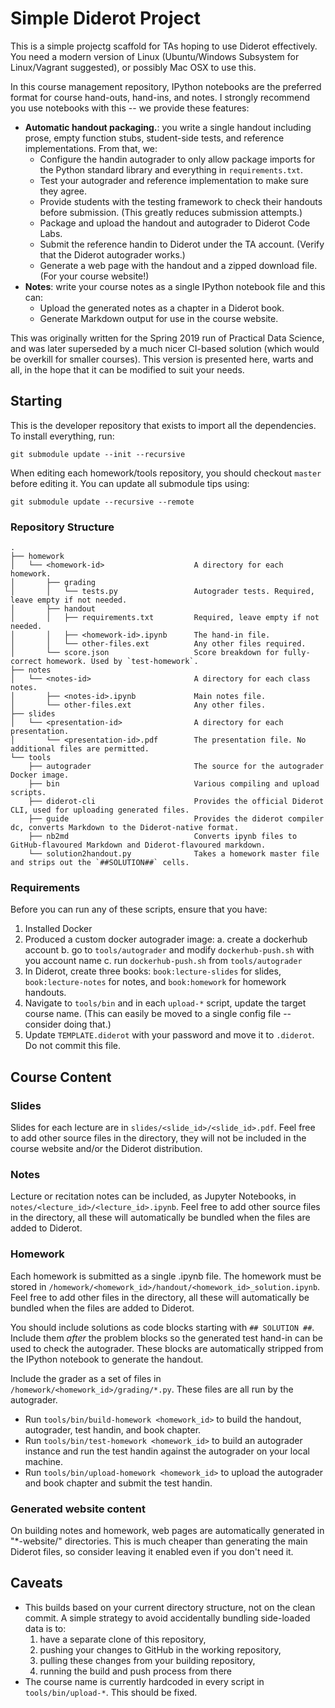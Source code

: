 # Simple Diderot Project

This is a simple projectg scaffold for TAs hoping to use Diderot effectively. You need a modern version of Linux (Ubuntu/Windows Subsystem for Linux/Vagrant suggested), or possibly Mac OSX to use this.

In this course management repository, IPython notebooks are the preferred format for course hand-outs, hand-ins, and notes. I strongly recommend you use notebooks with this -- we provide these features:

- **Automatic handout packaging.**: you write a single handout including prose, empty function stubs, student-side tests, and reference implementations. From that, we:
  - Configure the handin autograder to only allow package imports for the Python standard library and everything in `requirements.txt`.
  - Test your autograder and reference implementation to make sure they agree.
  - Provide students with the testing framework to check their handouts before submission. (This greatly reduces submission attempts.)
  - Package and upload the handout and autograder to Diderot Code Labs.
  - Submit the reference handin to Diderot under the TA account. (Verify that the Diderot autograder works.)
  - Generate a web page with the handout and a zipped download file. (For your course website!)
- **Notes**: write your course notes as a single IPython notebook file and this can:
  - Upload the generated notes as a chapter in a Diderot book.
  - Generate Markdown output for use in the course website.

This was originally written for the Spring 2019 run of Practical Data Science, and was later superseded by a much nicer CI-based solution (which would be overkill for smaller courses). This version is presented here, warts and all, in the hope that it can be modified to suit your needs.

## Starting

This is the developer repository that exists to import all the dependencies. To install everything, run:

```
git submodule update --init --recursive
```

When editing each homework/tools repository, you should checkout `master` before editing it. You can update all submodule tips using:

```
git submodule update --recursive --remote
```

### Repository Structure

```
.
├── homework
│   └── <homework-id>                    A directory for each homework.
│       ├── grading
│       │   └── tests.py                 Autograder tests. Required, leave empty if not needed.
│       ├── handout
│       │   ├── requirements.txt         Required, leave empty if not needed.
│       │   ├── <homework-id>.ipynb      The hand-in file.
│       │   └── other-files.ext          Any other files required.
│       └── score.json                   Score breakdown for fully-correct homework. Used by `test-homework`.
├── notes
│   └── <notes-id>                       A directory for each class notes.
│       ├── <notes-id>.ipynb             Main notes file.
│       └── other-files.ext              Any other files.
├── slides
│   └── <presentation-id>                A directory for each presentation.
│       └── <presentation-id>.pdf        The presentation file. No additional files are permitted.
└── tools
    ├── autograder                       The source for the autograder Docker image.
    ├── bin                              Various compiling and upload scripts.
    ├── diderot-cli                      Provides the official Diderot CLI, used for uploading generated files.
    ├── guide                            Provides the diderot compiler dc, converts Markdown to the Diderot-native format.
    ├── nb2md                            Converts ipynb files to GitHub-flavoured Markdown and Diderot-flavoured markdown.
    └── solution2handout.py              Takes a homework master file and strips out the `##SOLUTION##` cells.
```

### Requirements

Before you can run any of these scripts, ensure that you have:

 1. Installed Docker
 2. Produced a custom docker autograder image:
   a. create a dockerhub account
   b. go to `tools/autograder` and modify `dockerhub-push.sh` with you account name
   c. run `dockerhub-push.sh` from `tools/autograder`
 3. In Diderot, create three books: `book:lecture-slides` for slides, `book:lecture-notes` for notes, and `book:homework` for homework handouts.
 4. Navigate to `tools/bin` and in each `upload-*` script, update the target course name. (This can easily be moved to a single config file -- consider doing that.)
 5. Update `TEMPLATE.diderot` with your password and move it to `.diderot`. Do not commit this file.

## Course Content

### Slides

Slides for each lecture are in `slides/<slide_id>/<slide_id>.pdf`. Feel free to add other source files in the directory, they will not be included in the course website and/or the Diderot distribution.

### Notes

Lecture or recitation notes can be included, as Jupyter Notebooks, in `notes/<lecture_id>/<lecture_id>.ipynb`. Feel free to add other source files in the directory, all these will automatically be bundled when the files are added to Diderot.

### Homework

Each homework is submitted as a single .ipynb file. The homework must be stored in `/homework/<homework_id>/handout/<homework_id>_solution.ipynb`. Feel free to add other files in the directory, all these will automatically be bundled when the files are added to Diderot.

You should include solutions as code blocks starting with `## SOLUTION ##`. Include them _after_ the problem blocks so the generated test hand-in can be used to check the autograder. These blocks are automatically stripped from the IPython notebook to generate the handout.

Include the grader as a set of files in `/homework/<homework_id>/grading/*.py`. These files are all run by the autograder.

- Run `tools/bin/build-homework <homework_id>` to build the handout, autograder, test handin, and book chapter.
- Run `tools/bin/test-homework <homework_id>` to build an autograder instance and run the test handin against the autograder on your local machine.
- Run `tools/bin/upload-homework <homework_id>` to upload the autograder and book chapter and submit the test handin.

### Generated website content

On building notes and homework, web pages are automatically generated in "*-website/" directories. This is much cheaper than generating the main Diderot files, so consider leaving it enabled even if you don't need it.

## Caveats

- This builds based on your current directory structure, not on the clean commit. A simple strategy to avoid accidentally bundling side-loaded data is to:
  1. have a separate clone of this repository,
  2. pushing your changes to GitHub in the working repository,
  3. pulling these changes from your building repository,
  4. running the build and push process from there
- The course name is currently hardcoded in every script in `tools/bin/upload-*`. This should be fixed.
